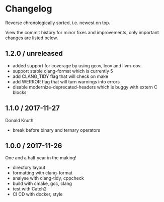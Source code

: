 # Changelog

Reverse chronologically sorted, i.e. newest on top.

View the commit history for minor fixes and improvements, only important changes
are listed below.

## 1.2.0 / unreleased

* added support for coverage by using gcov, lcov and llvm-cov.
* support stable clang-format which is currently 5
* add CLANG\_TIDY flag that will check on make
* add WERROR flag that will turn warnings into errors
* disable modernize-deprecated-headers which is buggy with extern C blocks

## 1.1.0 / 2017-11-27

Donald Knuth

* break before binary and ternary operators

## 1.0.0 / 2017-11-26

One and a half year in the making!

* directory layout
* formatting with clang-format
* analyse with clang-tidy, cppcheck
* build with cmake, gcc, clang
* test with Catch2
* CI CD with docker, style
